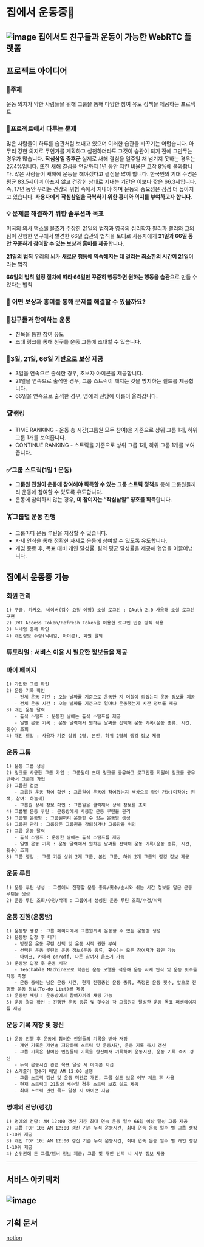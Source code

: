 # 집에서 운동중👊
![image](/uploads/856f57e0dbaa8cca78e628b57610d4e9/image.png)
집에서도 친구들과 운동이 가능한 WebRTC 플랫폼
---
## 프로젝트 아이디어
### 💪주제
운동 의지가 약한 사람들을 위해 그룹을 통해 다양한 참여 유도 정책을 제공하는 프로젝트
### 🤔프로젝트에서 다루는 문제
많은 사람들이 하루를 습관처럼 보내고 있으며 이러한 습관을 바꾸기는 어렵습니다.
아무리 강한 의지로 무언가를 계획하고 실천하더라도 그것이 습관이 되기 전에 그만두는 경우가 많습니다.
**작심삼일 증후군**
실제로 새해 결심을 일주일 채 넘기지 못하는 경우는 27.4%입니다.
또한 새해 결심을 연말까지 1년 동안 지킨 비율은 고작 8%에 불과합니다.
많은 사람들이 새해에 운동을 해야겠다고 결심을 많이 합니다.
한국인의 기대 수명은 평균 83.5세이며 아프지 않고 건강한 상태로 지내는 기간은 이보다 짧은 66.3세입니다.
즉, 17년 동안 우리는 건강의 위험 속에서 지내야 하며 운동의 중요성은 점점 더 높아지고 있습니다.
**사용자에게 작심삼일을 극복하기 위한 흥미와 의지를 부여하고자 합니다.**
### 💡 문제를 해결하기 위한 솔루션과 목표
미국의 의사 맥스웰 몰츠가 주장한 21일의 법칙과 영국의 심리학자 필리파 랠리와 그의 팀이 진행한 연구에서 발견한 66일 습관의 법칙을 토대로 사용자에게 **21일과 66일 동안 꾸준하게 참여할 수 있는 보상과 흥미를 제공**합니다.

**21일의 법칙**
우리의 뇌가 **새로운 행동에 익숙해지는 데 걸리는 최소한의 시간이 21일**이라는 법칙

**66일의 법칙**
**일정 절차에 따라 66일만 꾸준히 행동하면 원하는 행동을 습관**으로 만들 수 있다는 법칙

### 🤔 어떤 보상과 흥미를 통해 문제를 해결할 수 있을까요?
### 🤲**친구들과 함께하는 운동**

- 친목을 통한 참여 유도
- 초대 링크를 통해 친구를 운동 그룹에 초대할 수 있습니다.

### 🏅**3일, 21일, 66일 기반으로 보상 제공**

- 3일을 연속으로 출석한 경우, 초보자 아이콘을 제공합니다.
- 21일을 연속으로 출석한 경우, 그룹 스트릭이 깨지는 것을 방지하는 쉴드를 제공합니다.
- 66일을 연속으로 출석한 경우, 명예의 전당에 이름이 올라갑니다.

### 🏆**랭킹**

- TIME RANKING - 운동 총 시간(그룹원 모두 참여)을 기준으로 상위 그룹 1개, 하위 그룹 1개를 보여줍니다.
- CONTINUE RANKING - 스트릭을 기준으로 상위 그룹 1개, 하위 그룹 1개를 보여줍니다.

### ✅**그룹 스트릭(1일 1 운동)**

- **그룹원 전원이 운동에 참여해야 획득할 수 있는 그룹 스트릭 정책**을 통해 그룹원들끼리 운동에 참여할 수 있도록 유도합니다.
- 운동에 참여하지 않는 경우, **미 참여자는 “작심삼일” 칭호를 획득**합니다.

### 🏋️**그룹별 운동 진행**

- 그룹마다 운동 루틴을 지정할 수 있습니다.
- 자세 인식을 통해 정확한 자세로 운동에 참여할 수 있도록 유도합니다.
- 게임 종료 후, 목표 대비 개인 달성률, 팀의 평균 달성률을 제공해 협업을 이끌어냅니다.

## 집에서 운동중 기능
### 회원 관리
    1) 구글, 카카오, 네이버(검수 요청 예정) 소셜 로그인 : OAuth 2.0 사용해 소셜 로그인 구현
    2) JWT Access Token/Refresh Token을 이용한 로그인 인증 방식 적용
    3) 닉네임 중복 확인
    4) 개인정보 수정(닉네임, 아이콘), 회원 탈퇴
    
### 튜토리얼 : 서비스 이용 시 필요한 정보들을 제공
    
### 마이 페이지
    1) 가입한 그룹 확인
    2) 운동 기록 확인
       - 전체 운동 기간 : 오늘 날짜를 기준으로 운동한 지 며칠이 되었는지 운동 정보를 제공
       - 전체 운동 시간 : 오늘 날짜를 기준으로 얼마나 운동했는지 시간 정보를 제공
    3) 개인 운동 달력
       - 출석 스탬프 : 운동한 날에는 출석 스탬프를 제공
       - 일별 운동 기록 : 운동 달력에서 원하는 날짜를 선택해 운동 기록(운동 종류, 시간, 횟수) 조회 
    4) 개인 랭킹 : 사용자 기준 상위 2명, 본인, 하위 2명의 랭킹 정보 제공

### 운동 그룹
    1) 운동 그룹 생성
    2) 링크를 사용한 그룹 가입 : 그룹원이 초대 링크를 공유하고 로그인한 회원이 링크를 공유받아서 그룹에 가입
    3) 그룹원 정보
       - 그룹원 운동 참여 확인 : 그룹원이 운동에 참여했는지 색상으로 확인 가능(미참여: 흰색, 참여: 하늘색)
       - 그룹원 상세 정보 확인 : 그룹원을 클릭해서 상세 정보를 조회
    4) 그룹별 운동 루틴 : 운동방에서 사용할 운동 루틴을 관리
    5) 그룹별 운동방 : 그룹원끼리 운동할 수 있는 운동방 생성
    6) 그룹원 관리 : 그룹장은 그룹원을 강퇴하거나 그룹장을 위임
    7) 그룹 운동 달력
       - 출석 스탬프 : 운동한 날에는 출석 스탬프를 제공
       - 일별 운동 기록 : 운동 달력에서 원하는 날짜를 선택해 운동 기록(운동 종류, 시간, 횟수) 조회 
    8) 그룹 랭킹 : 그룹 기준 상위 2개 그룹, 본인 그룹, 하위 2개 그룹의 랭킹 정보 제공

### 운동 루틴
    1) 운동 루틴 생성 : 그룹에서 진행할 운동 종류/횟수/순서와 쉬는 시간 정보를 담은 운동 루틴을 생성
    2) 운동 루틴 조회/수정/삭제 : 그룹에서 생성된 운동 루틴 조회/수정/삭제

### 운동 진행(운동방)
    1) 운동방 생성 : 그룹 페이지에서 그룹원끼리 운동할 수 있는 운동방 생성
    2) 운동방 입장 후 대기
       - 방장은 운동 루틴 선택 및 운동 시작 권한 부여
       - 선택된 운동 루틴의 운동 정보(운동 종류, 횟수)는 모든 참여자가 확인 가능
       - 마이크, 카메라 on/off, 다른 참여자 음소거 가능
    3) 운동방 입장 후 운동 시작
       - Teachable Machine으로 학습한 운동 모델을 적용해 운동 자세 인식 및 운동 횟수를 자동 측정
       - 운동 중에는 남은 운동 시간, 현재 진행중인 운동 종류, 측정된 운동 횟수, 앞으로 진행할 운동 정보(To-do List)를 제공
    4) 운동방 채팅 : 운동방에서 참여자끼리 채팅 가능
    5) 운동 결과 확인 : 진행한 운동 종류 및 횟수와 각 그룹원이 달성한 운동 목표 퍼센테이지를 제공

### 운동 기록 저장 및 갱신
    1) 운동 진행 후 운동에 참여한 인원들의 기록을 받아 저장
       - 개인 기록은 개인별 저장하며 스트릭 및 운동시간, 운동 기록 즉시 갱신
       - 그룹 기록은 참여한 인원들의 기록을 합산해서 기록하며 운동시간, 운동 기록 즉시 갱신
       - 누적 운동시간 관련 목표 달성 시 아이콘 지급
    2) 스케쥴러 함수가 매일 AM 12:00 실행
       - 그룹 스트릭 갱신 및 운동 미완료 개인, 그룹 실드 보유 여부 체크 후 사용
       - 현재 스트릭이 21일의 배수일 경우 스트릭 보호 실드 제공
       - 최대 스트릭 관련 목표 달성 시 아이콘 지급
    
### 명예의 전당(랭킹)
    1) 명예의 전당: AM 12:00 갱신 기준 최대 연속 운동 일수 66일 이상 달성 그룹 제공
    2) 그룹 TOP 10: AM 12:00 갱신 기준 누적 운동시간, 최대 연속 운동 일수 별 그룹 랭킹 1-10위 제공
    3) 개인 TOP 10: AM 12:00 갱신 기준 누적 운동시간, 최대 연속 운동 일수 별 개인 랭킹 1-10위 제공
    4) 순위권에 든 그룹/멤버 정보 제공: 그룹 및 개인 선택 시 세부 정보 제공

---
## 서비스 아키텍처
![image](/uploads/69fb89a28aca35799ab1487326d80bc7/image.png)
---
## 기획 문서
[notion](https://www.notion.so/fe19a266524b482ca36d792627453c9b)

